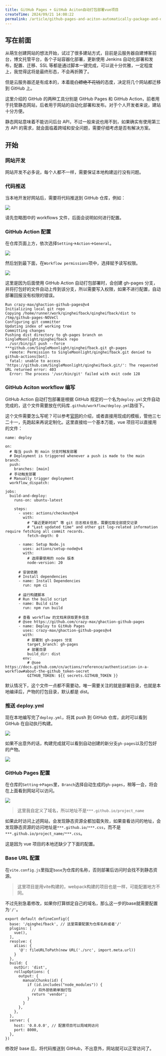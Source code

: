 ```yaml
---
title: GitHub Pages + GitHub Aciton自动打包部署vue项目
createTime: 2024/09/21 14:08:22
permalink: /article/github-pages-and-aciton-automatically-package-and-deploy-vue-projects/
---
```

## 写在前面
从萌生创建网站的想法开始，试过了很多建站方式，目前是云服务器自建博客前台，博文托管平台，各个子站容器化部署，更新使用 Jenkins 自动化部署和发布，配置、迁移、SSL 等都是通过脚本一键完成，可以说十分优雅，一定程度上，我觉得这将是最终形态，不会再折腾了。

但是云服务器还是有成本的，本着能~~白嫖绝不花钱~~的态度，决定将几个网站都迁移到 GitHub 上。

这里介绍的 GitHub 的两种工具分别是 GitHub Pages 和 GitHub Action，前者用于托管静态网站，后者用于网站的自动化部署和发布。对于个人开发者来说，建站十分方便。

静态网站意味着不能访问后台 API，不过一般来说也用不到，如果确实有使用第三方 API 的需求，就会面临着跨域和安全问题，需要仔细考虑是否有解决方案。

## 开始
### 网站开发
网站开发不必多说，每个人都不一样，需要保证本地构建运行没有问题。

### 代码推送
当本地开发好网站后，需要将代码推送到 GitHub 仓库，例如：

![](../.vuepress/public/images/1506a759ab0ef07475269e751ca62b7b.png)

请先忽略图中的 workflows 文件，后面会说明如何进行配置。

### GitHub Action 配置
在仓库页面上方，依次选择`Setting`->`Action`->`General`。

![](../.vuepress/public/images/2f684038ebec3b208d1a0fd2a18e4710.png)

然后划到最下面，在`Workflow permissions`项中，选择赋予读写权限。

![](../.vuepress/public/images/f7f5cc442d3042917358382d0d7d6b37.png)

这里是因为后面使用 GitHub Action 自动打包部署时，会创建 gh-pages 分支，并将打包好的文件自动上传到该分支，所以需要写入权限，如果不进行配置，自动部署回报没有权限的错误。

```shell
Run crazy-max/ghaction-github-pages@v4
Initializing local git repo
Copying /home/runner/work/qingheifback/qingheifback/dist to /tmp/github-pages-NOVeCl
Configuring git committer
Updating index of working tree
Committing changes
Pushing dist directory to gh-pages branch on SingleMoonlight/qingheifback repo
  /usr/bin/git push --force ***github.com/SingleMoonlight/qingheifback.git gh-pages
  remote: Permission to SingleMoonlight/qingheifback.git denied to github-actions[bot].
  fatal: unable to access 'https://github.com/SingleMoonlight/qingheifback.git/': The requested URL returned error: 403
  Error: The process '/usr/bin/git' failed with exit code 128
```

### GitHub Aciton workflow 编写
GitHub Action 自动打包部署是根据 GitHub 规定的一个名为`deploy.yml`文件自动完成的，这个文件需要放在代码库`.github/workflow/deploy.yml`路径下。

这个文件需要怎么写呢？可以参考[官网](about:blank)的介绍，或者直接用现成的模板，管他三七二十一，先跑起来再说定制化。这里直接给一个基本万能，vue 项目可以直接用的文件：

```shell
name: deploy

on:
  # 每当 push 到 main 分支时触发部署
  # Deployment is triggered whenever a push is made to the main branch.
  push:
    branches: [main]
  # 手动触发部署
  # Manually trigger deployment
  workflow_dispatch:

jobs:
  build-and-deploy:
    runs-on: ubuntu-latest

    steps:
      - uses: actions/checkout@v4
        with:
          # “最近更新时间” 等 git 日志相关信息，需要拉取全部提交记录
          # "Last updated time" and other git log-related information require fetching all commit records.
          fetch-depth: 0

      - name: Setup Node.js
        uses: actions/setup-node@v4
        with:
          # 选择要使用的 node 版本
          node-version: 20
      
      # 安装依赖
      # Install dependencies
      - name: Install Dependencies
        run: npm ci

      # 运行构建脚本
      # Run the build script
      - name: Build site
        run: npm run build

      # 查看 workflow 的文档来获取更多信息
      # @see https://github.com/crazy-max/ghaction-github-pages
      - name: Deploy to GitHub Pages
        uses: crazy-max/ghaction-github-pages@v4
        with:
          # 部署到 gh-pages 分支
          target_branch: gh-pages
          # 部署目录
          build_dir: dist
        env:
          # @see https://docs.github.com/cn/actions/reference/authentication-in-a-workflow#about-the-github_token-secret
          GITHUB_TOKEN: ${{ secrets.GITHUB_TOKEN }}
```

默认情况下，这个文件一点都不需要动，唯一需要关注的就是部署目录，也就是本地编译后，产物的打包目录，默认都是 dist。

### 推送 deploy.yml
现在本地编写完了`deploy.yml`，将其 push 到 GitHub 仓库，此时可以看到 GitHub 在自动执行构建。

![](../.vuepress/public/images/5f4048f0544147a238cf6b967b6c04e9.png)

如果不出意外的话，构建完成就可以看到自动创建的新分支`gh-pages`以及打包好的产物。

![](../.vuepress/public/images/9c54f7f38a82923c80381b21723602c5.png)

### GitHub Pages 配置
在仓库的`Setting`->`Pages`里，`Branch`选择自动生成的`gh-pages`，稍等一会，将会在上面看到网站可以访问。

![](../.vuepress/public/images/91e6358e81c4066ff9ce1e5feead1c8e.png)

> 这里我自定义了域名，所以地址不是`***.github.io/project_name`
>

如果此时访问上述网站，会发现静态资源全都加载失败，如果查看访问的地址，会发现静态资源的访问地址是`***.github.io/***.css`，而不是`***.github.io/project_name/***.css`。

这是因为 vue 项目的本地还缺少了下面的配置。

### Base URL 配置
在`vite.config.js`里指定`base`为仓库的名称，否则部署后访问时会找不到静态资源。

> 这里项目是用vite构建的，webpack构建的项目也是一样，可能配置地方不同。
>

不过先别急着修改，如果你打算绑定自己的域名，那么这一步的base就需要配置为`'/'`。

```shell
export default defineConfig({
  base: '/qingheifback', // 这里需要配置为仓库名称或者'/'
  plugins: [
    vue(),
  ],
  resolve: {
    alias: {
      '@': fileURLToPath(new URL('./src', import.meta.url))
    }
  },
  build: {
    outDir: 'dist',
    rollupOptions: {
      output: {
        manualChunks(id) {
          if (id.includes("node_modules")) {
            // 将外部依赖单独打包
            return 'vendor';
          }
        }
      },
    },
  },
  server: {
    host: '0.0.0.0', // 配置项目可以局域网访问
    port: 8000,
  },
})
```

修改好 base 后，将代码推送到 GitHub，不出意外，网站就可以正常访问了。





